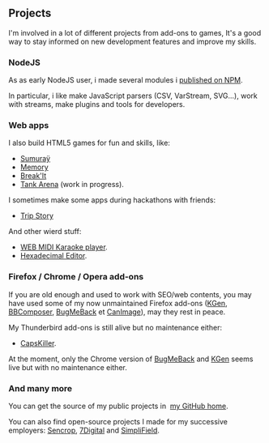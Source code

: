 <!--VarStream
title=Projects
description=Discover my side projects (web apps, games, add-ons etc.).
shortTitle=Projects
shortDesc=Learn more about my projects
keywords.+=projects
keywords.+=developer
keywords.+=Nicolas
keywords.+=Froidure
lang=en
location=US
-->

## Projects

I'm involved in a lot of different projects from add-ons to games, It's a good
way to stay informed on new development features and improve my skills.

### NodeJS

As as early NodeJS user, i made several modules i
[published on NPM](https://www.npmjs.org/~nfroidure "View my NPM profile").

In particular, i like make JavaScript parsers (CSV, VarStream, SVG...), work
with streams, make plugins and tools
for developers.

### Web apps

I also build HTML5 games for fun and skills, like:

- [Sumuraÿ](http://sumuray.insertafter.com/)
- [Memory](http://memory.insertafter.com/)
- [Break'It](http://breakit.insertafter.com/)
- [Tank Arena](http://tank.elitwork.com/) (work in progress).

I sometimes make some apps during hackathons with friends:

- [Trip Story](https://github.com/nfroidure/TripStory)

And other wierd stuff:

- [WEB MIDI Karaoke player](http://karaoke.insertafter.com/).
- [Hexadecimal Editor](http://hexa.insertafter.com/).

### Firefox / Chrome / Opera add-ons

If you are old enough and used to work with SEO/web contents,
you may have used some of my now unmaintained Firefox add-ons
([KGen](https://github.com/nfroidure/KGen), [BBComposer](https://github.com/nfroidure/BBComposer), [BugMeBack](https://github.com/nfroidure/BugMeBack) et [CanImage](https://github.com/nfroidure/CanImage)), may they rest in peace.

My Thunderbird add-ons is still alive but no maintenance either:

- [CapsKiller](https://addons.mozilla.org/thunderbird/addon/caps-killer/).

At the moment, only the Chrome version of [BugMeBack](https://chrome.google.com/webstore/detail/bugmeback/hgmagcomobmjhaomdoihiggpdekaehmg?hl=fr) and [KGen](https://chrome.google.com/webstore/detail/kgen/jkpcelefglapiahikhocfdcigfpaagcl?hl=fr) seems
live but with no maintenance either.

### And many more

You can get the source of my public projects in
 [my GitHub home](https://github.com/nfroidure).

You can also find open-source projects I made for my successive employers:
[Sencrop](https://github.com/Sencrop),
[7Digital](https://github.com/7Digital) and [SimpliField](https://github.com/SimpliField).
